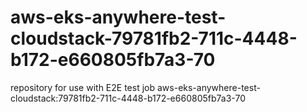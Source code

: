 # aws-eks-anywhere-test-cloudstack-79781fb2-711c-4448-b172-e660805fb7a3-70
repository for use with E2E test job aws-eks-anywhere-test-cloudstack:79781fb2-711c-4448-b172-e660805fb7a3-70
